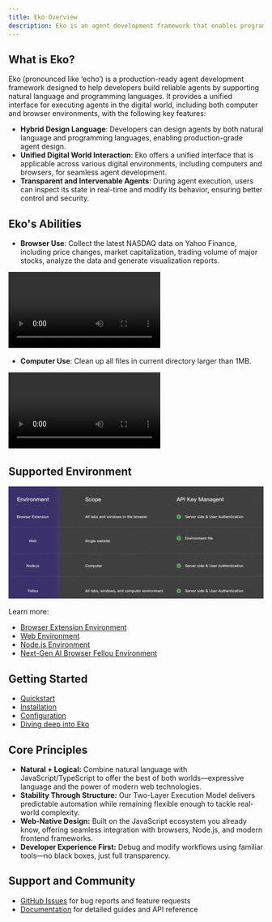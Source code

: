 ```yaml
---
title: Eko Overview
description: Eko is an agent development framework that enables programmatic control of browsers and operating systems through a combination of natural language and traditional programming interfaces.
---
```


## What is Eko?
Eko (pronounced like ‘echo’) is a production-ready agent development framework designed to help developers build reliable agents by supporting natural language and programming languages. It provides a unified interface for executing agents in the digital world, including both computer and browser environments, with the following key features:
- **Hybrid Design Language**: Developers can design agents by both natural language and programming languages, enabling production-grade agent design.
- **Unified Digital World Interaction**: Eko offers a unified interface that is applicable across various digital environments, including computers and browsers, for seamless agent development.
- **Transparent and Intervenable Agents**: During agent execution, users can inspect its state in real-time and modify its behavior, ensuring better control and security.

## Eko's Abilities
- **Browser Use**: Collect the latest NASDAQ data on Yahoo Finance, including price changes, market capitalization, trading volume of major stocks, analyze the data and generate visualization reports.
<video controls>
  <source src="/docs/web_use.mp4" />
</video>

- **Computer Use**: Clean up all files in current directory larger than 1MB.
<video controls>
  <source src="/docs/computer_use.mp4" />
</video>

## Supported Environment
![ENVS](../assets/envs.png)

Learn more:
- [Browser Extension Environment](/docs/browseruse/browser-extension)
- [Web Environment](/docs/browseruse/browser-web)
- [Node.js Environment](/docs/computeruse/computer-node)
- [Next-Gen AI Browser Fellou Environment](/docs/computeruse/computer-fellou)


## Getting Started
- [Quickstart](quickstart)
- [Installation](installation)
- [Configuration](configuration)
- [Diving deep into Eko](dive-deep)

## Core Principles
- **Natural + Logical:** Combine natural language with JavaScript/TypeScript to offer the best of both worlds—expressive language and the power of modern web technologies.
- **Stability Through Structure:** Our Two-Layer Execution Model delivers predictable automation while remaining flexible enough to tackle real-world complexity.
- **Web-Native Design:** Built on the JavaScript ecosystem you already know, offering seamless integration with browsers, Node.js, and modern frontend frameworks.
- **Developer Experience First:** Debug and modify workflows using familiar tools—no black boxes, just full transparency.

## Support and Community
- [GitHub Issues](https://github.com/FellouAI/eko/issues) for bug reports and feature requests
- [Documentation](https://eko.fellou.ai/docs) for detailed guides and API reference
